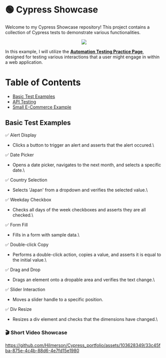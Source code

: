 # 🟢 Cypress Showcase

Welcome to my Cypress Showcase repository! This project contains a collection of Cypress tests to demonstrate various functionalities.
<p align="center">
  <kbd>
<img src="https://cdn.deliciousbrains.com/content/uploads/2018/09/28135025/db-End2EndTestingCypress-1540x748.jpg.webp"></img>
  </kbd>
</p>

In this example, I will utilize the **[Automation Testing Practice Page](https://testautomationpractice.blogspot.com/)**, designed for testing various interactions that a user might engage in within a web application.

# Table of Contents
- [Basic Test Examples](#basic-test-examples)
- [API Testing](#api-testing)
- [Small E-Commerce Example](#small-e-commerce-example)

## Basic Test Examples

✅ Alert Display
   - Clicks a button to trigger an alert and asserts that the alert occured.\

✅ Date Picker
   - Opens a date picker, navigates to the next month, and selects a specific date.\

✅ Country Selection
   - Selects 'Japan' from a dropdown and verifies the selected value.\

✅ Weekday Checkbox
- Checks all days of the week checkboxes and asserts they are all checked.\

✅ Form Fill
 - Fills in a form with sample data.\

✅ Double-click Copy
   - Performs a double-click action, copies a value, and asserts it is equal to the initial value.\

✅ Drag and Drop
   - Drags an element onto a dropable area and verifies the text change.\

✅ Slider Interaction
   - Moves a slider handle to a specific position.

✅ Div Resize
   - Resizes a div element and checks that the dimensions have changed.\

### 🎬 Short Video Showcase

https://github.com/Hilmerson/Cypress_portfolio/assets/103628349/33c45fba-875e-4c4b-88d6-4e7fd15e1980




